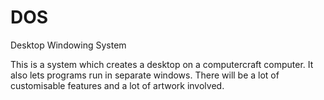 DOS
===

Desktop Windowing System

This is a system which creates a desktop on a computercraft computer.
It also lets programs run in separate windows.
There will be a lot of customisable features and a lot of artwork involved.
